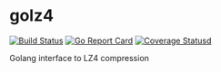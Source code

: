# golz4

[![Build Status][1]][2] [![Go Report Card][3]][4] [![Coverage Statusd][5]][6]

[1]: https://travis-ci.org/zhuyie/golz4.svg?branch=master
[2]: https://travis-ci.org/zhuyie/golz4
[3]: https://goreportcard.com/badge/github.com/zhuyie/golz4
[4]: https://goreportcard.com/report/github.com/zhuyie/golz4
[5]: https://codecov.io/gh/zhuyie/golz4/branch/master/graph/badge.svg
[6]: https://codecov.io/gh/zhuyie/golz4

Golang interface to LZ4 compression
